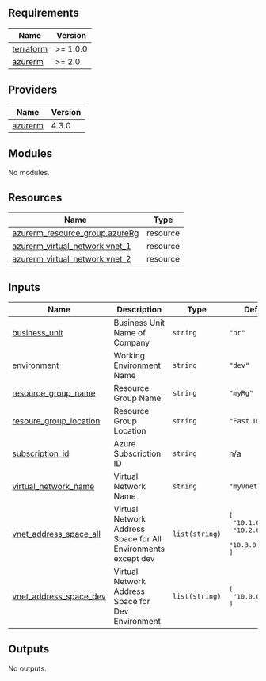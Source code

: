 ## Requirements

| Name | Version |
|------|---------|
| <a name="requirement_terraform"></a> [terraform](#requirement\_terraform) | >= 1.0.0 |
| <a name="requirement_azurerm"></a> [azurerm](#requirement\_azurerm) | >= 2.0 |

## Providers

| Name | Version |
|------|---------|
| <a name="provider_azurerm"></a> [azurerm](#provider\_azurerm) | 4.3.0 |

## Modules

No modules.

## Resources

| Name | Type |
|------|------|
| [azurerm_resource_group.azureRg](https://registry.terraform.io/providers/hashicorp/azurerm/latest/docs/resources/resource_group) | resource |
| [azurerm_virtual_network.vnet_1](https://registry.terraform.io/providers/hashicorp/azurerm/latest/docs/resources/virtual_network) | resource |
| [azurerm_virtual_network.vnet_2](https://registry.terraform.io/providers/hashicorp/azurerm/latest/docs/resources/virtual_network) | resource |

## Inputs

| Name | Description | Type | Default | Required |
|------|-------------|------|---------|:--------:|
| <a name="input_business_unit"></a> [business\_unit](#input\_business\_unit) | Business Unit Name of Company | `string` | `"hr"` | no |
| <a name="input_environment"></a> [environment](#input\_environment) | Working Environment Name | `string` | `"dev"` | no |
| <a name="input_resource_group_name"></a> [resource\_group\_name](#input\_resource\_group\_name) | Resource Group Name | `string` | `"myRg"` | no |
| <a name="input_resoure_group_location"></a> [resoure\_group\_location](#input\_resoure\_group\_location) | Resource Group Location | `string` | `"East US"` | no |
| <a name="input_subscription_id"></a> [subscription\_id](#input\_subscription\_id) | Azure Subscription ID | `string` | n/a | yes |
| <a name="input_virtual_network_name"></a> [virtual\_network\_name](#input\_virtual\_network\_name) | Virtual Network Name | `string` | `"myVnet"` | no |
| <a name="input_vnet_address_space_all"></a> [vnet\_address\_space\_all](#input\_vnet\_address\_space\_all) | Virtual Network Address Space for All Environments except dev | `list(string)` | <pre>[<br>  "10.1.0.0/16",<br>  "10.2.0.0/16",<br>  "10.3.0.0/16"<br>]</pre> | no |
| <a name="input_vnet_address_space_dev"></a> [vnet\_address\_space\_dev](#input\_vnet\_address\_space\_dev) | Virtual Network Address Space for Dev Environment | `list(string)` | <pre>[<br>  "10.0.0.0/16"<br>]</pre> | no |

## Outputs

No outputs.
